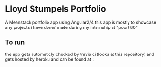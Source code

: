 # Lloyd Stumpels Portfolio
A Meanstack portfolio app using Angular2/4
this app is mostly to showcase any projects i have done/ made during my internship at "poort 80"

## To run
the app gets automaticly checked by travis ci (looks at this repository) and gets hosted by heroku and can be found at :
